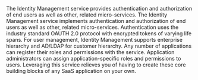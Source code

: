 The Identity Management service provides authentication and authorization of end users as well as other, related micro-services. The Identity
Management service implements authentication and authorization of end users as well as other, related micro-services. Authentication uses the
industry standard OAUTH 2.0 protocol with encrypted tokens of varying life spans. For user management, Identity Management supports
enterprise hierarchy and AD/LDAP for customer hierarchy. Any number of applications can register their roles and permissions with the service.
Application administrators can assign application-specific roles and permissions to users. Leveraging this service relieves you of having to create
these core building blocks of any SaaS application on your own.
